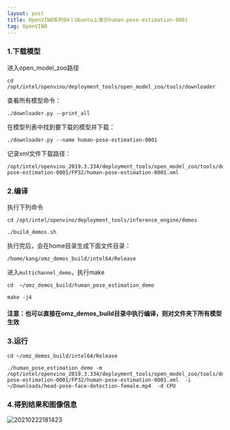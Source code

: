 ```yaml
---
layout: post
title: OpenVINO系列04丨Ubuntu上演示human-pose-estimation-0001
tag: OpenVINO
---
```


### 1.下载模型

进入open_model_zoo路径

    cd /opt/intel/openvino/deployment_tools/open_model_zoo/tools/downloader

查看所有模型命令：

    ./downloader.py --print_all

在模型列表中找到要下载的模型并下载：

    ./downloader.py --name human-pose-estimation-0001

记录xml文件下载路径：

    /opt/intel/openvino_2019.3.334/deployment_tools/open_model_zoo/tools/downloader/intel/human-pose-estimation-0001/FP32/human-pose-estimation-0001.xml

### 2.编译
 
执行下列命令

    cd /opt/intel/openvino/deployment_tools/inference_engine/demos

    ./build_demos.sh

执行完后，会在home目录生成下面文件目录：

    /home/kang/omz_demos_build/intel64/Release

进入`multichannel_demo`，执行make

    cd  ~/omz_demos_build/human_pose_estimation_demo

    make -j4

#### 注意：也可以直接在omz_demos_build目录中执行编译，则对文件夹下所有模型生效

### 3.运行

    cd ~/omz_demos_build/intel64/Release

    ./human_pose_estimation_demo -m  /opt/intel/openvino_2019.3.334/deployment_tools/open_model_zoo/tools/downloader/intel/human-pose-estimation-0001/FP32/human-pose-estimation-0001.xml  -i ~/Downloads/head-pose-face-detection-female.mp4  -d CPU

### 4.得到结果和图像信息

![20210222181423](https://cdn.jsdelivr.net/gh/luckykang/picture_bed/blogs_images/20210222181423.png)





